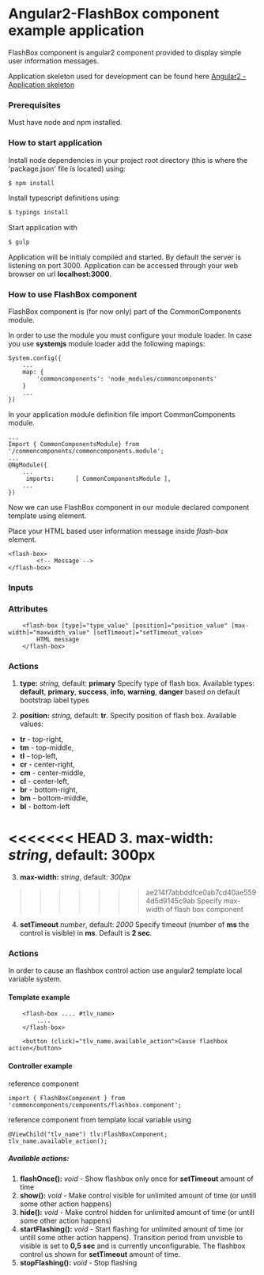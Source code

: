 # Angular2-FlashBox component example application 
FlashBox component is angular2 component provided to display simple user information messages.

Application skeleton used for development can be found here [Angular2 - Application skeleton](https://github.com/vladimirpavk/Angular2-Skeleton/)

### Prerequisites
Must have node and npm installed.

### How to start application
Install node dependencies in your project root directory (this is where the 'package.json' file is located) using:
```sh
$ npm install
``` 
Install typescript definitions using:
```sh
$ typings install
```

Start application with 
```sh
$ gulp
```
Application will be initialy compiled and started. By default the server is listening on port 3000. 
Application can be accessed through your web browser on url **localhost:3000**. 

### How to use FlashBox component
FlashBox component is (for now only) part of the CommonComponents module.

In order to use the module you must configure your module loader. In case you use **systemjs** module loader add the following mapings:
```
System.config({
    ...
    map: {
        'commoncomponents': 'node_modules/commoncomponents'
    }
    ...
})
```

In your application module definition file import CommonComponents module.
```
... 
Import { CommonComponentsModule} from '/commoncomponents/commoncomponents.module';
...
@NgModule({
    ...
     imports:      [ CommonComponentsModule ],
    ...
})
```

Now we can use FlashBox component in our module declared component template using <flash-box> element.

Place your  HTML based user information message inside *flash-box* element.

```
<flash-box>
        <!-- Message -->
</flash-box> 

```

### Inputs

### Attributes
```
    <flash-box [type]="type_value" [position]="position_value" [max-width]="maxwidth_value" [setTimeout]="setTimeout_value>
        HTML message
    </flash-box>    
```

### Actions

1. **type:** *string*, default: **primary**
Specify type of flash box. Available types: **default**, **primary**, **success**, **info**, **warning**, **danger** based on default bootstrap label types

2. **position:** *string*, default: **tr**. Specify position of flash box. 
Available values:
  * **tr** - top-right,
  * **tm** - top-middle,
  * **tl** - top-left,
  * **cr** - center-right,
  * **cm** - center-middle,
  * **cl** - center-left,
  * **br** - bottom-right,
  * **bm** - bottom-middle,
  * **bl** - bottom-left

<<<<<<< HEAD
3. **max-width:** *string*, default: **300px**
=======
3. **max-width:** *string*, default: *300px*
>>>>>>> ae214f7abbddfce0ab7cd40ae5594d5d9145c9ab
Specify max-width of flash box component

4. **setTimeout** *number*, default: *2000*
Specify timeout (number of **ms** the control is visible) in **ms**. Default is **2 sec**.

### Actions

In order to cause an flashbox control action use angular2 template local variable system.

#### **Template example**
```
    <flash-box .... #tlv_name>
        ....
    </flash-box>
    
    <button (click)="tlv_name.available_action">Cause flashbox action</button>
```
#### **Controller example**
reference component 
```
import { FlashBoxComponent } from 'commoncomponents/components/flashbox.component';
```
reference component from template local variable using 
```
@ViewChild("tlv_name") tlv:FlashBoxComponent;
tlv_name.available_action();
```

##### **Available actions:**
1. **flashOnce():** *void* - Show flashbox only once for **setTimeout** amount of time
2. **show():** *void* - Make control visible for unlimited amount of time (or untill some other action happens)
3. **hide():** *void* - Make control hidden for unlimited amount of time (or untill some other action happens)
4. **startFlashing():** *void* - Start flashing for unlimited amount of time (or untill some other action happens). Transition period from unvisble to visible is set to **0,5 sec** and is currently unconfigurable. The flashbox control us shown for **setTimeout** amount of time.
5. **stopFlashing():** *void* - Stop flashing


